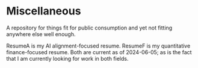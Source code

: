 # Miscellaneous
A repository for things fit for public consumption and yet not fitting anywhere else well enough.

ResumeA is my AI alignment-focused resume. ResumeF is my quantitative finance-focused resume. Both are current as of 2024-06-05; as is the fact that I am currently looking for work in both fields.
